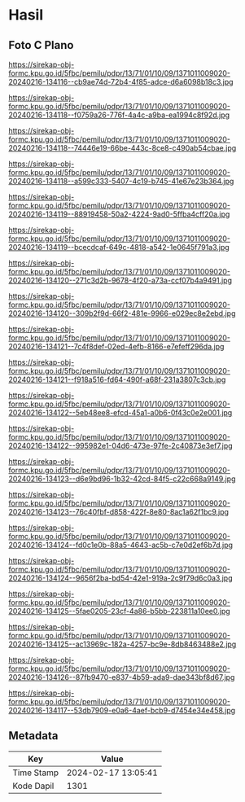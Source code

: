 # Hasil

## Foto C Plano

https://sirekap-obj-formc.kpu.go.id/5fbc/pemilu/pdpr/13/71/01/10/09/1371011009020-20240216-134116--cb9ae74d-72b4-4f85-adce-d6a6098b18c3.jpg

https://sirekap-obj-formc.kpu.go.id/5fbc/pemilu/pdpr/13/71/01/10/09/1371011009020-20240216-134118--f0759a26-776f-4a4c-a9ba-ea1994c8f92d.jpg

https://sirekap-obj-formc.kpu.go.id/5fbc/pemilu/pdpr/13/71/01/10/09/1371011009020-20240216-134118--74446e19-66be-443c-8ce8-c490ab54cbae.jpg

https://sirekap-obj-formc.kpu.go.id/5fbc/pemilu/pdpr/13/71/01/10/09/1371011009020-20240216-134118--a599c333-5407-4c19-b745-41e67e23b364.jpg

https://sirekap-obj-formc.kpu.go.id/5fbc/pemilu/pdpr/13/71/01/10/09/1371011009020-20240216-134119--88919458-50a2-4224-9ad0-5ffba4cff20a.jpg

https://sirekap-obj-formc.kpu.go.id/5fbc/pemilu/pdpr/13/71/01/10/09/1371011009020-20240216-134119--bcecdcaf-649c-4818-a542-1e0645f791a3.jpg

https://sirekap-obj-formc.kpu.go.id/5fbc/pemilu/pdpr/13/71/01/10/09/1371011009020-20240216-134120--271c3d2b-9678-4f20-a73a-ccf07b4a9491.jpg

https://sirekap-obj-formc.kpu.go.id/5fbc/pemilu/pdpr/13/71/01/10/09/1371011009020-20240216-134120--309b2f9d-66f2-481e-9966-e029ec8e2ebd.jpg

https://sirekap-obj-formc.kpu.go.id/5fbc/pemilu/pdpr/13/71/01/10/09/1371011009020-20240216-134121--7c4f8def-02ed-4efb-8166-e7efeff296da.jpg

https://sirekap-obj-formc.kpu.go.id/5fbc/pemilu/pdpr/13/71/01/10/09/1371011009020-20240216-134121--f918a516-fd64-490f-a68f-231a3807c3cb.jpg

https://sirekap-obj-formc.kpu.go.id/5fbc/pemilu/pdpr/13/71/01/10/09/1371011009020-20240216-134122--5eb48ee8-efcd-45a1-a0b6-0f43c0e2e001.jpg

https://sirekap-obj-formc.kpu.go.id/5fbc/pemilu/pdpr/13/71/01/10/09/1371011009020-20240216-134122--995982e1-04d6-473e-97fe-2c40873e3ef7.jpg

https://sirekap-obj-formc.kpu.go.id/5fbc/pemilu/pdpr/13/71/01/10/09/1371011009020-20240216-134123--d6e9bd96-1b32-42cd-84f5-c22c668a9149.jpg

https://sirekap-obj-formc.kpu.go.id/5fbc/pemilu/pdpr/13/71/01/10/09/1371011009020-20240216-134123--76c40fbf-d858-422f-8e80-8ac1a62f1bc9.jpg

https://sirekap-obj-formc.kpu.go.id/5fbc/pemilu/pdpr/13/71/01/10/09/1371011009020-20240216-134124--fd0c1e0b-88a5-4643-ac5b-c7e0d2ef6b7d.jpg

https://sirekap-obj-formc.kpu.go.id/5fbc/pemilu/pdpr/13/71/01/10/09/1371011009020-20240216-134124--9656f2ba-bd54-42e1-919a-2c9f79d6c0a3.jpg

https://sirekap-obj-formc.kpu.go.id/5fbc/pemilu/pdpr/13/71/01/10/09/1371011009020-20240216-134125--5fae0205-23cf-4a86-b5bb-223811a10ee0.jpg

https://sirekap-obj-formc.kpu.go.id/5fbc/pemilu/pdpr/13/71/01/10/09/1371011009020-20240216-134125--ac13969c-182a-4257-bc9e-8db8463488e2.jpg

https://sirekap-obj-formc.kpu.go.id/5fbc/pemilu/pdpr/13/71/01/10/09/1371011009020-20240216-134126--87fb9470-e837-4b59-ada9-dae343bf8d67.jpg

https://sirekap-obj-formc.kpu.go.id/5fbc/pemilu/pdpr/13/71/01/10/09/1371011009020-20240216-134117--53db7909-e0a6-4aef-bcb9-d7454e34e458.jpg


## Metadata

| Key        | Value               |
| ---------- | ------------------- |
| Time Stamp | 2024-02-17 13:05:41 |
| Kode Dapil | 1301                |



